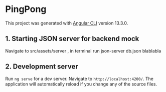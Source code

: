 # PingPong

This project was generated with [Angular CLI](https://github.com/angular/angular-cli) version 13.3.0.

## 1. Starting JSON server for backend mock

Navigate to src/assets/server , in terminal run json-server db.json blablabla

## 2. Development server

Run `ng serve` for a dev server. Navigate to `http://localhost:4200/`. The application will automatically reload if you change any of the source files.

